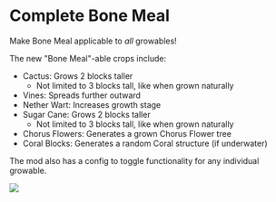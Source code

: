 # Complete Bone Meal
Make Bone Meal applicable to *all* growables!

The new "Bone Meal"-able crops include:
- Cactus: Grows 2 blocks taller
   - Not limited to 3 blocks tall, like when grown naturally
- Vines: Spreads further outward
- Nether Wart: Increases growth stage
- Sugar Cane: Grows 2 blocks taller
   - Not limited to 3 blocks tall, like when grown naturally
- Chorus Flowers: Generates a grown Chorus Flower tree
- Coral Blocks: Generates a random Coral structure (if underwater)

The mod also has a config to toggle functionality for any individual growable.

![](https://i.imgur.com/DR3BoNP.png)
